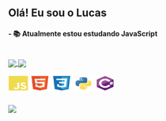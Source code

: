 ## Olá! Eu sou o Lucas 

<h4>- 📚 Atualmente estou estudando JavaScript</h4>

<br>

<a href="https://github.com/Lucaslndev/github-readme-stats">
  <img height=200 align="center" src="https://github-readme-stats.vercel.app/api?username=Lucaslndev&theme=radical" />
</a>
<a href="https://github.com/Lucaslndev/convoychat">
  <img height=200 align="center" src="https://github-readme-stats.vercel.app/api/top-langs?username=Lucaslndev&layout=compact&theme=radical&langs_count=8&card_width=320" />
</a>

<div style="display: inline_block"><br>
  <img align="center" alt="Rafa-Js" height="30" width="40" src="https://raw.githubusercontent.com/devicons/devicon/master/icons/javascript/javascript-plain.svg">
  <img align="center" alt="Rafa-HTML" height="30" width="40" src="https://raw.githubusercontent.com/devicons/devicon/master/icons/html5/html5-original.svg">
  <img align="center" alt="Rafa-CSS" height="30" width="40" src="https://raw.githubusercontent.com/devicons/devicon/master/icons/css3/css3-original.svg">
  <img align="center" alt="Rafa-Python" height="30" width="40" src="https://raw.githubusercontent.com/devicons/devicon/master/icons/python/python-original.svg">
  <img align="center" alt="Rafa-Csharp" height="30" width="40" src="https://raw.githubusercontent.com/devicons/devicon/master/icons/csharp/csharp-original.svg">
</div>

##

<div> 
  <a href="https://www.instagram.com/lln_lucas_/" target="blank"><img src="https://img.shields.io/badge/-Instagram-%23E4405F?style=for-the-badge&logo=instagram&logoColor=white" target="_blank"></a>
</div>

